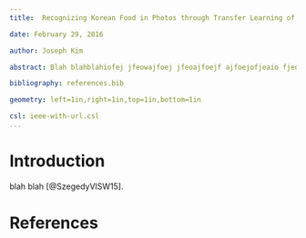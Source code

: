 ```yaml
---
title:  Recognizing Korean Food in Photos through Transfer Learning of Deep Features

date: February 29, 2016

author: Joseph Kim

abstract: Blah blahblahiofej jfeowajfoej jfeoajfoejf ajfoejofjeaio fjeoiawjfoiejwoi

bibliography: references.bib

geometry: left=1in,right=1in,top=1in,bottom=1in

csl: ieee-with-url.csl
...
```



# Introduction



blah blah [@SzegedyVISW15].


# References
